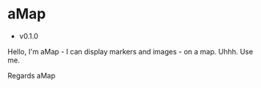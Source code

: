 
aMap
===
* v0.1.0

Hello, I'm aMap - I can display markers and images - on a map. Uhhh. Use me.

Regards
aMap	 
	
